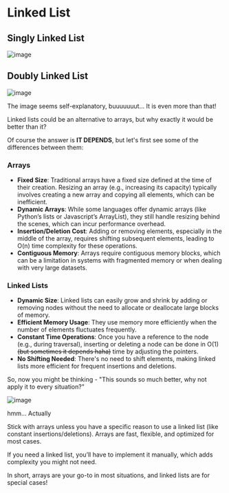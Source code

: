 # Linked List

## Singly Linked List

![image](https://github.com/user-attachments/assets/d6f3f307-18bb-4d43-9d37-2ca5b8600a8b)

## Doubly Linked List

![image](https://github.com/user-attachments/assets/f65bd661-64ba-450a-8def-d7a2c3a129cc)


The image seems self-explanatory, buuuuuuut... It is even more than that!

Linked lists could be an alternative to arrays, but why exactly it would be better than it?

Of course the answer is **IT DEPENDS**, but let's first see some of the differences between them:

### Arrays
- **Fixed Size**: Traditional arrays have a fixed size defined at the time of their creation. Resizing an array (e.g., increasing its capacity) typically involves creating a new array and copying all elements, which can be inefficient.
- **Dynamic Arrays**: While some languages offer dynamic arrays (like Python’s lists or Javascript’s ArrayList), they still handle resizing behind the scenes, which can incur performance overhead.
- **Insertion/Deletion Cost**: Adding or removing elements, especially in the middle of the array, requires shifting subsequent elements, leading to O(n) time complexity for these operations.
- **Contiguous Memory**: Arrays require contiguous memory blocks, which can be a limitation in systems with fragmented memory or when dealing with very large datasets.

### Linked Lists
- **Dynamic Size**: Linked lists can easily grow and shrink by adding or removing nodes without the need to allocate or deallocate large blocks of memory.
- **Efficient Memory Usage**: They use memory more efficiently when the number of elements fluctuates frequently.
- **Constant Time Operations**: Once you have a reference to the node (e.g., during traversal), inserting or deleting a node can be done in O(1) ~~(but sometimes it depends haha)~~ time by adjusting the pointers.
- **No Shifting Needed**: There's no need to shift elements, making linked lists more efficient for frequent insertions and deletions.

So, now you might be thinking - "This sounds so much better, why not apply it to every situation?"

![image](https://github.com/user-attachments/assets/7e7e599e-ba79-485a-b285-af19285d7b79)

hmm... Actually

Stick with arrays unless you have a specific reason to use a linked list (like constant insertions/deletions).
Arrays are fast, flexible, and optimized for most cases. 

If you need a linked list, you’ll have to implement it manually, which adds complexity you might not need.

In short, arrays are your go-to in most situations, and linked lists are for special cases!








